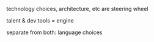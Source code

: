 technology choices, architecture, etc are steering wheel

talent & dev tools = engine

separate from both: language choices

